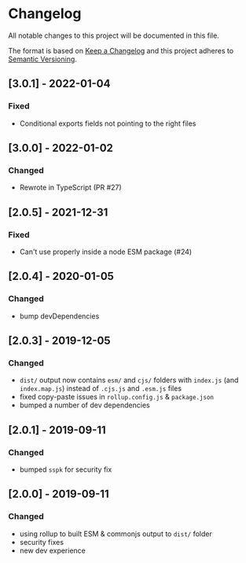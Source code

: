 # Changelog

All notable changes to this project will be documented in this file.

The format is based on [Keep a Changelog](http://keepachangelog.com/en/1.0.0/)
and this project adheres to [Semantic Versioning](http://semver.org/spec/v2.0.0.html).

## [3.0.1] - 2022-01-04

### Fixed

* Conditional exports fields not pointing to the right files

## [3.0.0] - 2022-01-02

### Changed

* Rewrote in TypeScript (PR #27)

## [2.0.5] - 2021-12-31

### Fixed

* Can't use properly inside a node ESM package (#24)

## [2.0.4] - 2020-01-05

### Changed

* bump devDependencies

## [2.0.3] - 2019-12-05

### Changed

* `dist/` output now contains `esm/` and `cjs/` folders with `index.js` (and
  `index.map.js`) instead of `.cjs.js` and `.esm.js` files
* fixed copy-paste issues in `rollup.config.js` & `package.json`
* bumped a number of dev dependencies

## [2.0.1] - 2019-09-11

### Changed

* bumped `sspk` for security fix

## [2.0.0] - 2019-09-11

### Changed

* using rollup to built ESM & commonjs output to `dist/` folder
* security fixes
* new dev experience

